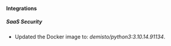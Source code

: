 #### Integrations
##### SaaS Security
- Updated the Docker image to: *demisto/python3:3.10.14.91134*.
